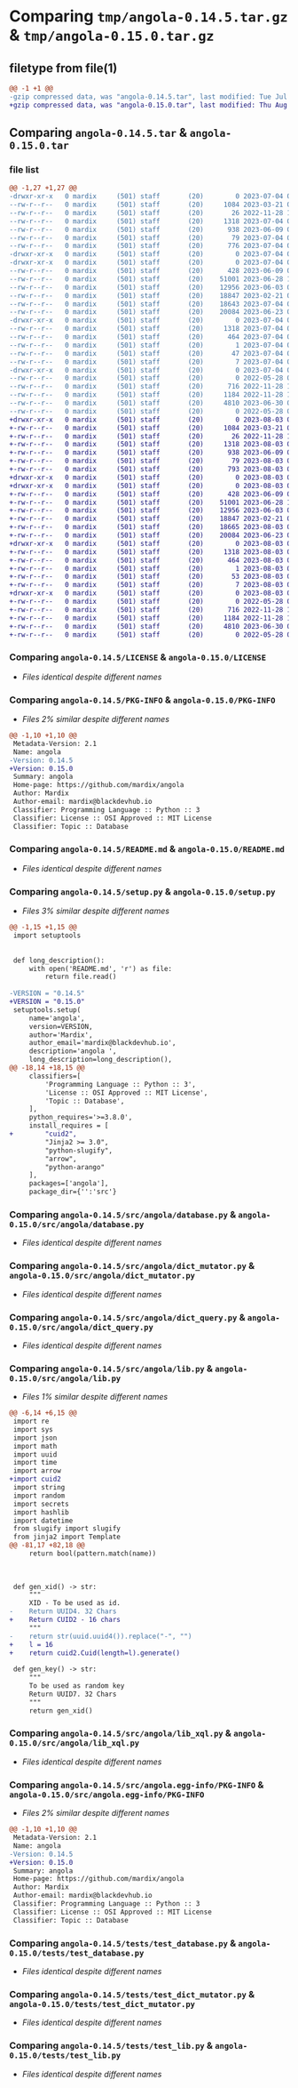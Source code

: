 # Comparing `tmp/angola-0.14.5.tar.gz` & `tmp/angola-0.15.0.tar.gz`

## filetype from file(1)

```diff
@@ -1 +1 @@
-gzip compressed data, was "angola-0.14.5.tar", last modified: Tue Jul  4 07:17:32 2023, max compression
+gzip compressed data, was "angola-0.15.0.tar", last modified: Thu Aug  3 08:07:44 2023, max compression
```

## Comparing `angola-0.14.5.tar` & `angola-0.15.0.tar`

### file list

```diff
@@ -1,27 +1,27 @@
-drwxr-xr-x   0 mardix     (501) staff       (20)        0 2023-07-04 07:17:32.035042 angola-0.14.5/
--rw-r--r--   0 mardix     (501) staff       (20)     1084 2023-03-21 05:31:22.000000 angola-0.14.5/LICENSE
--rw-r--r--   0 mardix     (501) staff       (20)       26 2022-11-28 18:23:44.000000 angola-0.14.5/MANIFEST.in
--rw-r--r--   0 mardix     (501) staff       (20)     1318 2023-07-04 07:17:32.035113 angola-0.14.5/PKG-INFO
--rw-r--r--   0 mardix     (501) staff       (20)      938 2023-06-09 03:27:48.000000 angola-0.14.5/README.md
--rw-r--r--   0 mardix     (501) staff       (20)       79 2023-07-04 07:17:32.035376 angola-0.14.5/setup.cfg
--rw-r--r--   0 mardix     (501) staff       (20)      776 2023-07-04 07:17:19.000000 angola-0.14.5/setup.py
-drwxr-xr-x   0 mardix     (501) staff       (20)        0 2023-07-04 07:17:32.027635 angola-0.14.5/src/
-drwxr-xr-x   0 mardix     (501) staff       (20)        0 2023-07-04 07:17:32.031650 angola-0.14.5/src/angola/
--rw-r--r--   0 mardix     (501) staff       (20)      428 2023-06-09 03:27:14.000000 angola-0.14.5/src/angola/__init__.py
--rw-r--r--   0 mardix     (501) staff       (20)    51001 2023-06-28 16:10:18.000000 angola-0.14.5/src/angola/database.py
--rw-r--r--   0 mardix     (501) staff       (20)    12956 2023-06-03 04:28:39.000000 angola-0.14.5/src/angola/dict_mutator.py
--rw-r--r--   0 mardix     (501) staff       (20)    18847 2023-02-21 03:11:29.000000 angola-0.14.5/src/angola/dict_query.py
--rw-r--r--   0 mardix     (501) staff       (20)    18643 2023-07-04 07:17:12.000000 angola-0.14.5/src/angola/lib.py
--rw-r--r--   0 mardix     (501) staff       (20)    20084 2023-06-23 04:30:25.000000 angola-0.14.5/src/angola/lib_xql.py
-drwxr-xr-x   0 mardix     (501) staff       (20)        0 2023-07-04 07:17:32.033099 angola-0.14.5/src/angola.egg-info/
--rw-r--r--   0 mardix     (501) staff       (20)     1318 2023-07-04 07:17:32.000000 angola-0.14.5/src/angola.egg-info/PKG-INFO
--rw-r--r--   0 mardix     (501) staff       (20)      464 2023-07-04 07:17:32.000000 angola-0.14.5/src/angola.egg-info/SOURCES.txt
--rw-r--r--   0 mardix     (501) staff       (20)        1 2023-07-04 07:17:32.000000 angola-0.14.5/src/angola.egg-info/dependency_links.txt
--rw-r--r--   0 mardix     (501) staff       (20)       47 2023-07-04 07:17:32.000000 angola-0.14.5/src/angola.egg-info/requires.txt
--rw-r--r--   0 mardix     (501) staff       (20)        7 2023-07-04 07:17:32.000000 angola-0.14.5/src/angola.egg-info/top_level.txt
-drwxr-xr-x   0 mardix     (501) staff       (20)        0 2023-07-04 07:17:32.034900 angola-0.14.5/tests/
--rw-r--r--   0 mardix     (501) staff       (20)        0 2022-05-28 01:11:45.000000 angola-0.14.5/tests/test_cursor.py
--rw-r--r--   0 mardix     (501) staff       (20)      716 2022-11-28 18:20:13.000000 angola-0.14.5/tests/test_database.py
--rw-r--r--   0 mardix     (501) staff       (20)     1184 2022-11-28 18:20:13.000000 angola-0.14.5/tests/test_dict_mutator.py
--rw-r--r--   0 mardix     (501) staff       (20)     4810 2023-06-30 07:41:06.000000 angola-0.14.5/tests/test_lib.py
--rw-r--r--   0 mardix     (501) staff       (20)        0 2022-05-28 01:11:55.000000 angola-0.14.5/tests/test_query.py
+drwxr-xr-x   0 mardix     (501) staff       (20)        0 2023-08-03 08:07:44.283976 angola-0.15.0/
+-rw-r--r--   0 mardix     (501) staff       (20)     1084 2023-03-21 05:31:22.000000 angola-0.15.0/LICENSE
+-rw-r--r--   0 mardix     (501) staff       (20)       26 2022-11-28 18:23:44.000000 angola-0.15.0/MANIFEST.in
+-rw-r--r--   0 mardix     (501) staff       (20)     1318 2023-08-03 08:07:44.284049 angola-0.15.0/PKG-INFO
+-rw-r--r--   0 mardix     (501) staff       (20)      938 2023-06-09 03:27:48.000000 angola-0.15.0/README.md
+-rw-r--r--   0 mardix     (501) staff       (20)       79 2023-08-03 08:07:44.284298 angola-0.15.0/setup.cfg
+-rw-r--r--   0 mardix     (501) staff       (20)      793 2023-08-03 07:57:57.000000 angola-0.15.0/setup.py
+drwxr-xr-x   0 mardix     (501) staff       (20)        0 2023-08-03 08:07:44.277460 angola-0.15.0/src/
+drwxr-xr-x   0 mardix     (501) staff       (20)        0 2023-08-03 08:07:44.281396 angola-0.15.0/src/angola/
+-rw-r--r--   0 mardix     (501) staff       (20)      428 2023-06-09 03:27:14.000000 angola-0.15.0/src/angola/__init__.py
+-rw-r--r--   0 mardix     (501) staff       (20)    51001 2023-06-28 16:10:18.000000 angola-0.15.0/src/angola/database.py
+-rw-r--r--   0 mardix     (501) staff       (20)    12956 2023-06-03 04:28:39.000000 angola-0.15.0/src/angola/dict_mutator.py
+-rw-r--r--   0 mardix     (501) staff       (20)    18847 2023-02-21 03:11:29.000000 angola-0.15.0/src/angola/dict_query.py
+-rw-r--r--   0 mardix     (501) staff       (20)    18665 2023-08-03 08:03:16.000000 angola-0.15.0/src/angola/lib.py
+-rw-r--r--   0 mardix     (501) staff       (20)    20084 2023-06-23 04:30:25.000000 angola-0.15.0/src/angola/lib_xql.py
+drwxr-xr-x   0 mardix     (501) staff       (20)        0 2023-08-03 08:07:44.282535 angola-0.15.0/src/angola.egg-info/
+-rw-r--r--   0 mardix     (501) staff       (20)     1318 2023-08-03 08:07:44.000000 angola-0.15.0/src/angola.egg-info/PKG-INFO
+-rw-r--r--   0 mardix     (501) staff       (20)      464 2023-08-03 08:07:44.000000 angola-0.15.0/src/angola.egg-info/SOURCES.txt
+-rw-r--r--   0 mardix     (501) staff       (20)        1 2023-08-03 08:07:44.000000 angola-0.15.0/src/angola.egg-info/dependency_links.txt
+-rw-r--r--   0 mardix     (501) staff       (20)       53 2023-08-03 08:07:44.000000 angola-0.15.0/src/angola.egg-info/requires.txt
+-rw-r--r--   0 mardix     (501) staff       (20)        7 2023-08-03 08:07:44.000000 angola-0.15.0/src/angola.egg-info/top_level.txt
+drwxr-xr-x   0 mardix     (501) staff       (20)        0 2023-08-03 08:07:44.283864 angola-0.15.0/tests/
+-rw-r--r--   0 mardix     (501) staff       (20)        0 2022-05-28 01:11:45.000000 angola-0.15.0/tests/test_cursor.py
+-rw-r--r--   0 mardix     (501) staff       (20)      716 2022-11-28 18:20:13.000000 angola-0.15.0/tests/test_database.py
+-rw-r--r--   0 mardix     (501) staff       (20)     1184 2022-11-28 18:20:13.000000 angola-0.15.0/tests/test_dict_mutator.py
+-rw-r--r--   0 mardix     (501) staff       (20)     4810 2023-06-30 07:41:06.000000 angola-0.15.0/tests/test_lib.py
+-rw-r--r--   0 mardix     (501) staff       (20)        0 2022-05-28 01:11:55.000000 angola-0.15.0/tests/test_query.py
```

### Comparing `angola-0.14.5/LICENSE` & `angola-0.15.0/LICENSE`

 * *Files identical despite different names*

### Comparing `angola-0.14.5/PKG-INFO` & `angola-0.15.0/PKG-INFO`

 * *Files 2% similar despite different names*

```diff
@@ -1,10 +1,10 @@
 Metadata-Version: 2.1
 Name: angola
-Version: 0.14.5
+Version: 0.15.0
 Summary: angola 
 Home-page: https://github.com/mardix/angola
 Author: Mardix
 Author-email: mardix@blackdevhub.io
 Classifier: Programming Language :: Python :: 3
 Classifier: License :: OSI Approved :: MIT License
 Classifier: Topic :: Database
```

### Comparing `angola-0.14.5/README.md` & `angola-0.15.0/README.md`

 * *Files identical despite different names*

### Comparing `angola-0.14.5/setup.py` & `angola-0.15.0/setup.py`

 * *Files 3% similar despite different names*

```diff
@@ -1,15 +1,15 @@
 import setuptools
 
 
 def long_description():
     with open('README.md', 'r') as file:
         return file.read()
 
-VERSION = "0.14.5"
+VERSION = "0.15.0"
 setuptools.setup(
     name='angola',
     version=VERSION,
     author='Mardix',
     author_email='mardix@blackdevhub.io',
     description='angola ',
     long_description=long_description(),
@@ -18,14 +18,15 @@
     classifiers=[
         'Programming Language :: Python :: 3',
         'License :: OSI Approved :: MIT License',
         'Topic :: Database',
     ],
     python_requires='>=3.8.0',
     install_requires = [
+        "cuid2",
         "Jinja2 >= 3.0",
         "python-slugify",
         "arrow",
         "python-arango"
     ],
     packages=['angola'],
     package_dir={'':'src'}
```

### Comparing `angola-0.14.5/src/angola/database.py` & `angola-0.15.0/src/angola/database.py`

 * *Files identical despite different names*

### Comparing `angola-0.14.5/src/angola/dict_mutator.py` & `angola-0.15.0/src/angola/dict_mutator.py`

 * *Files identical despite different names*

### Comparing `angola-0.14.5/src/angola/dict_query.py` & `angola-0.15.0/src/angola/dict_query.py`

 * *Files identical despite different names*

### Comparing `angola-0.14.5/src/angola/lib.py` & `angola-0.15.0/src/angola/lib.py`

 * *Files 1% similar despite different names*

```diff
@@ -6,14 +6,15 @@
 import re
 import sys
 import json
 import math
 import uuid
 import time
 import arrow
+import cuid2
 import string
 import random
 import secrets
 import hashlib
 import datetime
 from slugify import slugify
 from jinja2 import Template
@@ -81,17 +82,18 @@
     return bool(pattern.match(name)) 
 
 
 
 def gen_xid() -> str:
     """
     XID - To be used as id. 
-    Return UUID4. 32 Chars
+    Return CUID2 - 16 chars
     """
-    return str(uuid.uuid4()).replace("-", "")
+    l = 16
+    return cuid2.Cuid(length=l).generate()
 
 def gen_key() -> str:
     """
     To be used as random key
     Return UUID7. 32 Chars
     """
     return gen_xid()
```

### Comparing `angola-0.14.5/src/angola/lib_xql.py` & `angola-0.15.0/src/angola/lib_xql.py`

 * *Files identical despite different names*

### Comparing `angola-0.14.5/src/angola.egg-info/PKG-INFO` & `angola-0.15.0/src/angola.egg-info/PKG-INFO`

 * *Files 2% similar despite different names*

```diff
@@ -1,10 +1,10 @@
 Metadata-Version: 2.1
 Name: angola
-Version: 0.14.5
+Version: 0.15.0
 Summary: angola 
 Home-page: https://github.com/mardix/angola
 Author: Mardix
 Author-email: mardix@blackdevhub.io
 Classifier: Programming Language :: Python :: 3
 Classifier: License :: OSI Approved :: MIT License
 Classifier: Topic :: Database
```

### Comparing `angola-0.14.5/tests/test_database.py` & `angola-0.15.0/tests/test_database.py`

 * *Files identical despite different names*

### Comparing `angola-0.14.5/tests/test_dict_mutator.py` & `angola-0.15.0/tests/test_dict_mutator.py`

 * *Files identical despite different names*

### Comparing `angola-0.14.5/tests/test_lib.py` & `angola-0.15.0/tests/test_lib.py`

 * *Files identical despite different names*

